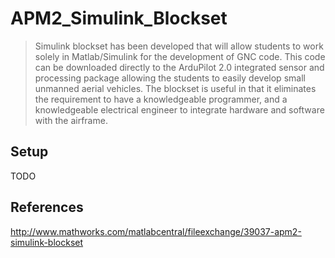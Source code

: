 # APM2_Simulink_Blockset

>Simulink blockset has been developed that will allow students to work solely in Matlab/Simulink for the development of GNC code. This code can be downloaded directly to the ArduPilot 2.0 integrated sensor and processing package allowing the students to easily develop small unmanned aerial vehicles. The blockset is useful in that it eliminates the requirement to have a knowledgeable programmer, and a knowledgeable electrical engineer to integrate hardware and software with the airframe. 

## Setup
TODO

## References
http://www.mathworks.com/matlabcentral/fileexchange/39037-apm2-simulink-blockset
